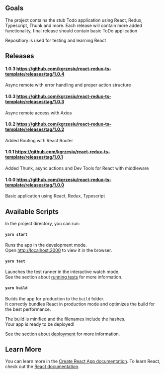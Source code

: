 ## Goals
The project contains the stub Todo application using React, Redux, Typescript, Thunk and more. 
Each release will contain more added functionality, final release should contain basic ToDo application

Repositiory is used for testing and learning React

## Releases
#### 1.0.3 https://github.com/kgrzesiu/react-redux-ts-template/releases/tag/1.0.4
Async remote with error handling and proper action structure

#### 1.0.3 https://github.com/kgrzesiu/react-redux-ts-template/releases/tag/1.0.3
Async remote access with Axios

#### 1.0.2 https://github.com/kgrzesiu/react-redux-ts-template/releases/tag/1.0.2
Added Routing with React Router

#### 1.0.1 https://github.com/kgrzesiu/react-redux-ts-template/releases/tag/1.0.1
Added Thunk, async actions and Dev Tools for React with middleware

#### 1.0.0 https://github.com/kgrzesiu/react-redux-ts-template/releases/tag/1.0.0
Basic application using React, Redux, Typescript



## Available Scripts

In the project directory, you can run:

#### `yarn start`

Runs the app in the development mode.<br />
Open [http://localhost:3000](http://localhost:3000) to view it in the browser.

#### `yarn test`

Launches the test runner in the interactive watch mode.<br />
See the section about [running tests](https://facebook.github.io/create-react-app/docs/running-tests) for more information.

#### `yarn build`

Builds the app for production to the `build` folder.<br />
It correctly bundles React in production mode and optimizes the build for the best performance.

The build is minified and the filenames include the hashes.<br />
Your app is ready to be deployed!

See the section about [deployment](https://facebook.github.io/create-react-app/docs/deployment) for more information.

## Learn More
You can learn more in the [Create React App documentation](https://facebook.github.io/create-react-app/docs/getting-started).
To learn React, check out the [React documentation](https://reactjs.org/).
